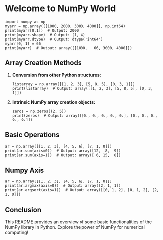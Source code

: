 <!DOCTYPE html>
<html lang="en">
<head>
    <meta charset="UTF-8">
    <meta name="viewport" content="width=device-width, initial-scale=1.0">
    <title>NumPy World</title>
</head>
<body>

<h1>Welcome to NumPy World</h1>

<pre><code>import numpy as np
myarr = np.array([[1000, 2000, 3000, 4000]], np.int64)
print(myarr[0,1])  # Output: 2000
print(myarr.shape)  # Output: (1, 4)
print(myarr.dtype)  # Output: dtype('int64')
myarr[0, 1] = 66
print(myarr)  # Output: array([[1000,   66, 3000, 4000]])
</code></pre>

<h2>Array Creation Methods</h2>
<ol>
    <li><strong>Conversion from other Python structures:</strong>
        <pre><code>listarray = np.array([[1, 2, 3], [5, 8, 5], [0, 3, 1]])
print(listarray)  # Output: array([[1, 2, 3], [5, 8, 5], [0, 3, 1]])
</code></pre>
    </li>
    <li><strong>Intrinsic NumPy array creation objects:</strong>
        <pre><code>zeros = np.zeros((2, 5))
print(zeros)  # Output: array([[0., 0., 0., 0., 0.], [0., 0., 0., 0., 0.]])
</code></pre>
    </li>
</ol>

<h2>Basic Operations</h2>
<pre><code>ar = np.array([[1, 2, 3], [4, 5, 6], [7, 1, 0]])
print(ar.sum(axis=0))  # Output: array([12,  8,  9])
print(ar.sum(axis=1))  # Output: array([ 6, 15,  8])
</code></pre>

<h2>Numpy Axis</h2>
<pre><code>ar = np.array([[1, 2, 3], [4, 5, 6], [7, 1, 0]])
print(ar.argmax(axis=0))  # Output: array([2, 1, 1])
print(ar.argsort(axis=1))  # Output: array([[0, 1, 2], [0, 1, 2], [2, 1, 0]])
</code></pre>

<h2>Conclusion</h2>
<p>This README provides an overview of some basic functionalities of the NumPy library in Python. Explore the power of NumPy for numerical computing!</p>

</body>
</html>

